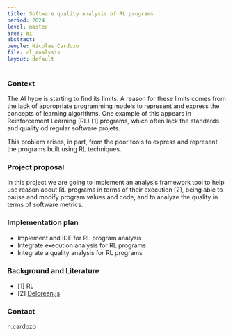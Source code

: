 ```yaml
---
title: Software quality analysis of RL programs
period: 2024
level: master
area: ai
abstract: 
people: Nicolas Cardozo
file: rl_analysis
layout: default
---
```


### Context

The AI hype is starting to find its limits. A reason for these limits comes from the lack of appropriate programming models to represent and express the concepts of learning algorithms. One example of this appears in Reinforcement Learning (RL) [1] programs, which often lack the standards and quality od regular software projets.

This problem arises, in part, from the poor tools to express and represent the programs built using RL techniques.

### Project proposal

In this project we are going to implement an analysis framework tool to help use reason about RL programs in terms of their execution [2], being able to pause and modify program values and code, and to analyze the quality in terms of software metrics.

### Implementation plan

- Implement and IDE for RL program analysis
- Integrate execution analysis for RL programs
- Integrate a quality analysis for RL programs

### Background and Literature

- [1] [RL](http://incompleteideas.net/book/the-book-2nd.html)
- [2] [Delorean.js](https://peerj.com/articles/cs-1238/)

### Contact

n.cardozo
